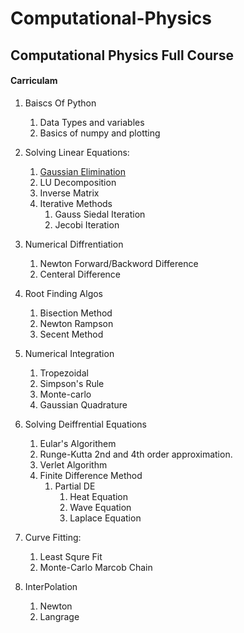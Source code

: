 # Computational-Physics

## Computational Physics Full Course

#### Carriculam

1. Baiscs Of Python
    1. Data Types and variables
    2. Basics of numpy and plotting
    
    
2. Solving Linear Equations:
    1. [Gaussian Elimination](www.google.com)
    1. LU Decomposition
    1. Inverse Matrix
    1. Iterative Methods
        1. Gauss Siedal Iteration
        1. Jecobi Iteration


3. Numerical Diffrentiation
    1. Newton Forward/Backword Difference
    2. Centeral Difference
    

    
4. Root Finding Algos
    1. Bisection Method
    2. Newton Rampson
    3. Secent Method



5. Numerical Integration
    1. Tropezoidal 
    2. Simpson's Rule
    3. Monte-carlo 
    4. Gaussian Quadrature
    


6. Solving Deiffrential Equations
    1. Eular's Algorithem
    2. Runge-Kutta 2nd and 4th order approximation.
    1. Verlet Algorithm
    3. Finite Difference Method
        1. Partial DE
            1. Heat Equation
            2. Wave Equation
            3. Laplace Equation
    
    
7. Curve Fitting:
    1. Least Squre Fit
    2. Monte-Carlo Marcob Chain
    
    
8. InterPolation
    1. Newton
    2. Langrage
